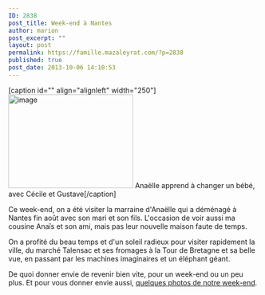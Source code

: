 ```yaml
---
ID: 2838
post_title: Week-end à Nantes
author: marion
post_excerpt: ""
layout: post
permalink: https://famille.mazaleyrat.com/?p=2838
published: true
post_date: 2013-10-06 14:10:53
---
```

[caption id="" align="alignleft" width="250"]<a href="http://famille.mazaleyrat.com/wp-content/uploads/2013/10/wpid-IMG_20131005_101932.jpg"><img class="size-full" title="avec Gustave" alt="image" src="http://famille.mazaleyrat.com/wp-content/uploads/2013/10/wpid-IMG_20131005_101932.jpg" width="250" height="188" /></a> Anaëlle apprend à changer un bébé, avec Cécile et Gustave[/caption]

Ce week-end, on a été visiter la marraine d'Anaëlle qui a déménagé à Nantes fin août avec son mari et son fils. L'occasion de voir aussi ma cousine Anaïs et son ami, mais pas leur nouvelle maison faute de temps.

On a profité du beau temps et d'un soleil radieux pour visiter rapidement la ville, du marché Talensac et ses fromages à la Tour de Bretagne et sa belle vue, en passant par les machines imaginaires et un éléphant géant.

De quoi donner envie de revenir bien vite, pour un week-end ou un peu plus. Et pour vous donner envie aussi, <a title="faut cliquer pour voir les photos :-)" href="https://plus.google.com/photos/106257800042505407081/albums/5931707515467553393?authkey=CMKvlaTGvpG89wE" target="_blank">quelques photos de notre week-end</a>.